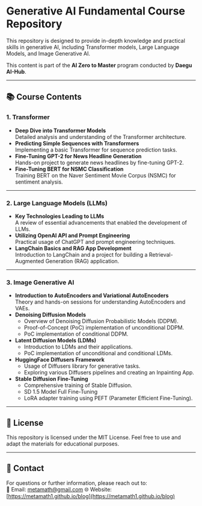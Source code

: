 # Generative AI Fundamental Course Repository

This repository is designed to provide in-depth knowledge and practical skills in generative AI, including Transformer models, Large Language Models, and Image Generative AI.

This content is part of the **AI Zero to Master** program conducted by **Daegu AI-Hub**.

---

## 📚 **Course Contents**

### 1. **Transformer**
- **Deep Dive into Transformer Models**  
  Detailed analysis and understanding of the Transformer architecture.
- **Predicting Simple Sequences with Transformers**  
  Implementing a basic Transformer for sequence prediction tasks.
- **Fine-Tuning GPT-2 for News Headline Generation**  
  Hands-on project to generate news headlines by fine-tuning GPT-2.
- **Fine-Tuning BERT for NSMC Classification**  
  Training BERT on the Naver Sentiment Movie Corpus (NSMC) for sentiment analysis.

---

### 2. **Large Language Models (LLMs)**
- **Key Technologies Leading to LLMs**  
  A review of essential advancements that enabled the development of LLMs.
- **Utilizing OpenAI API and Prompt Engineering**  
  Practical usage of ChatGPT and prompt engineering techniques.
- **LangChain Basics and RAG App Development**  
  Introduction to LangChain and a project for building a Retrieval-Augmented Generation (RAG) application.

---

### 3. **Image Generative AI**
- **Introduction to AutoEncoders and Variational AutoEncoders**  
  Theory and hands-on sessions for understanding AutoEncoders and VAEs.
- **Denoising Diffusion Models**  
  - Overview of Denoising Diffusion Probabilistic Models (DDPM).  
  - Proof-of-Concept (PoC) implementation of unconditional DDPM.  
  - PoC implementation of conditional DDPM.
- **Latent Diffusion Models (LDMs)**  
  - Introduction to LDMs and their applications.  
  - PoC implementation of unconditional and conditional LDMs.
- **HuggingFace Diffusers Framework**  
  - Usage of Diffusers library for generative tasks.  
  - Exploring various Diffusers pipelines and creating an Inpainting App.
- **Stable Diffusion Fine-Tuning**  
  - Comprehensive training of Stable Diffusion.  
  - SD 1.5 Model Full Fine-Tuning
  - LoRA adapter training using PEFT (Parameter Efficient Fine-Tuning).

---


## 📝 **License**
This repository is licensed under the MIT License. Feel free to use and adapt the materials for educational purposes.

---

## 📧 **Contact**
For questions or further information, please reach out to:  
📩 Email: metamath@gmail.com
🌐 Website: [https://metamath1.github.io/blog](https://metamath1.github.io/blog)